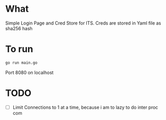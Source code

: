 # What
Simple Login Page and Cred Store for ITS.
Creds are stored in Yaml file as sha256 hash

# To run
```bash
go run main.go
```
Port 8080 on localhost

# TODO
- [ ] Limit Connections to 1 at a time, because i am to lazy to do inter proc com
